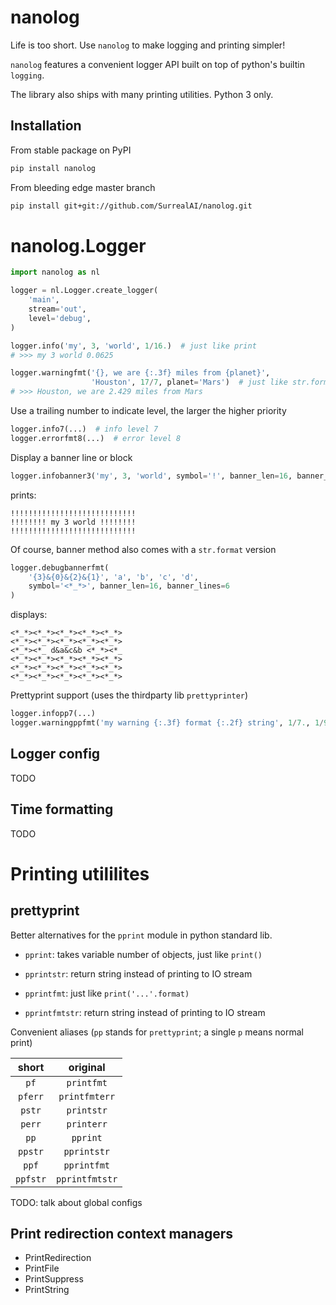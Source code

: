 # nanolog

Life is too short. Use `nanolog` to make logging and printing simpler!

`nanolog` features a convenient logger API built on top of python's builtin `logging`. 

The library also ships with many printing utilities. Python 3 only.

## Installation

From stable package on PyPI

```bash
pip install nanolog
```

From bleeding edge master branch

```bash
pip install git+git://github.com/SurrealAI/nanolog.git
```

# nanolog.Logger


```python
import nanolog as nl

logger = nl.Logger.create_logger(
    'main',
    stream='out',
    level='debug',
)

logger.info('my', 3, 'world', 1/16.)  # just like print
# >>> my 3 world 0.0625

logger.warningfmt('{}, we are {:.3f} miles from {planet}',
                  'Houston', 17/7, planet='Mars')  # just like str.format
# >>> Houston, we are 2.429 miles from Mars
```

Use a trailing number to indicate level, the larger the higher priority
```python
logger.info7(...)  # info level 7
logger.errorfmt8(...)  # error level 8
```

Display a banner line or block
```python
logger.infobanner3('my', 3, 'world', symbol='!', banner_len=16, banner_lines=3)
```

prints:
```
!!!!!!!!!!!!!!!!!!!!!!!!!!!!
!!!!!!!! my 3 world !!!!!!!!
!!!!!!!!!!!!!!!!!!!!!!!!!!!!
```

Of course, banner method also comes with a `str.format` version

```python
logger.debugbannerfmt(
    '{3}&{0}&{2}&{1}', 'a', 'b', 'c', 'd', 
    symbol='<*_*>', banner_len=16, banner_lines=6
)
```

displays:

```
<*_*><*_*><*_*><*_*><*_*>
<*_*><*_*><*_*><*_*><*_*>
<*_*><*_ d&a&c&b <*_*><*_
<*_*><*_*><*_*><*_*><*_*>
<*_*><*_*><*_*><*_*><*_*>
<*_*><*_*><*_*><*_*><*_*>
```

Prettyprint support (uses the thirdparty lib `prettyprinter`)

```python
logger.infopp7(...)
logger.warningppfmt('my warning {:.3f} format {:.2f} string', 1/7., 1/9.)
```

## Logger config

TODO

## Time formatting

TODO


# Printing utililites

## prettyprint

Better alternatives for the `pprint` module in python standard lib. 

- `pprint`: takes variable number of objects, just like `print()`

- `pprintstr`: return string instead of printing to IO stream

- `pprintfmt`: just like `print('...'.format)`

- `pprintfmtstr`: return string instead of printing to IO stream

Convenient aliases (`pp` stands for `prettyprint`; a single `p` means normal print)

| short  | original       |
|:------:|:--------------:|
| `pf`     | `printfmt`     |
| `pferr`  | `printfmterr`  |
| `pstr`   | `printstr`     |
| `perr`   | `printerr`     |
| `pp`     | `pprint`       |
| `ppstr`  | `pprintstr`    |
| `ppf`    | `pprintfmt`    |
| `ppfstr` | `pprintfmtstr` |

TODO: talk about global configs

## Print redirection context managers

- PrintRedirection
- PrintFile
- PrintSuppress
- PrintString
